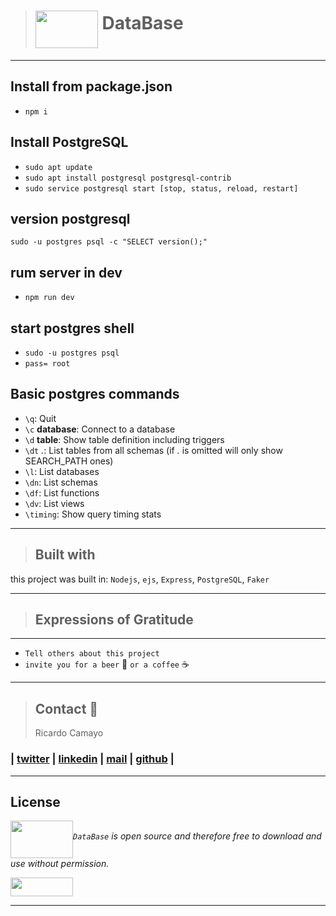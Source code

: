 > # <a href="url"><img src="https://upload.wikimedia.org/wikipedia/commons/2/29/Postgresql_elephant.svg" align="middle" width="100" height="60"></a> DataBase
---
## Install from package.json
* `npm i`

## Install PostgreSQL
* `sudo apt update`
* `sudo apt install postgresql postgresql-contrib`
* `sudo service postgresql start [stop, status, reload, restart]`

## version postgresql
`sudo -u postgres psql -c "SELECT version();"`

## rum server in dev
* `npm run dev`

## start postgres shell
* `sudo -u postgres psql`
* `pass= root`

## Basic postgres commands
* `\q`: Quit
* `\c` __database__: Connect to a database
* `\d` __table__: Show table definition including triggers
* `\dt` *.*: List tables from all schemas (if *.* is omitted will only show SEARCH_PATH ones)
* `\l`: List databases
* `\dn`: List schemas
* `\df`: List functions
* `\dv`: List views
* `\timing`: Show query timing stats
---
> ## Built with
this project was built in: `Nodejs`, `ejs`, `Express`, `PostgreSQL`, `Faker`


---
> ## Expressions of Gratitude
---
* `Tell others about this project`
* `invite you for a beer` 🍺 `or a coffee` ☕
---
> ## Contact 💬
> Ricardo Camayo
### | [twitter](https://twitter.com/RICARDO1470) | [linkedin](https://www.linkedin.com/in/ricardo-alfonso-camayo/) | [mail](1466@holbertonschool.com) | [github](https://github.com/ricardo1470/README/blob/master/README.md) |

---

## License
*<a href="url"><img src="https://www.apsl.net/media/apslweb/images/postgresql-logo.width-900.png" align="middle" width="100" height="60"></a>`DataBase` is open source and therefore free to download and use without permission.*

<a href="url"><img src="https://www.holbertonschool.com/holberton-logo.png" align="middle" width="100" height="30"></a>

---
